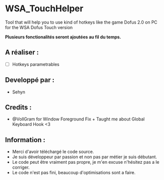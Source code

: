 # WSA_TouchHelper
Tool that will help you to use kind of hotkeys like the game Dofus 2.0 on PC for the WSA Dofus Touch version

**Plusieurs fonctionalités seront ajoutées au fil du temps.**

## A réaliser :

- [ ] Hotkeys parametrables

## Developpé par :
* Sehyn

## Credits : 
* @VollGram for Window Foreground Fix + Taught me about Global Keyboard Hook <3



## Information :
* Merci d'avoir téléchargé le code source.
* Je suis développeur par passion et non pas par métier je suis débutant.
* Le code peut être vraiment pas propre, je m'en excuse n'hésitez pas a le corriger.
* Le code n'est pas fini, beaucoup d'optimisations sont a faire.

